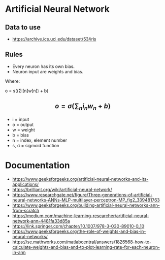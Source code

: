 # Artificial Neural Network

## Data to use

* https://archive.ics.uci.edu/dataset/53/iris

## Rules

* Every neuron has its own bias.
* Neuron input are weights and bias.

Where:

o = s((Σi[n]w[n]) + b)

$$ o = σ\left(\sum_{n} i_n w_n + b\right) $$
- 

- i = input
- o = output
- w = weight
- b = bias
- n = index, element number
- s, σ = sigmoid function

# Documentation

* https://www.geeksforgeeks.org/artificial-neural-networks-and-its-applications/
* https://brilliant.org/wiki/artificial-neural-network/
* https://www.researchgate.net/figure/Three-generations-of-artificial-neural-networks-ANNs-MLP-multilayer-perceptron-MP_fig2_339481763
* https://www.geeksforgeeks.org/building-artificial-neural-networks-ann-from-scratch
* https://medium.com/machine-learning-researcher/artificial-neural-network-ann-4481fa33d85a
* https://link.springer.com/chapter/10.1007/978-3-030-89010-0_10
* https://www.geeksforgeeks.org/the-role-of-weights-and-bias-in-neural-networks/
* https://se.mathworks.com/matlabcentral/answers/1826568-how-to-calculate-weights-and-bias-and-to-plot-learning-rate-for-each-neuron-in-ann